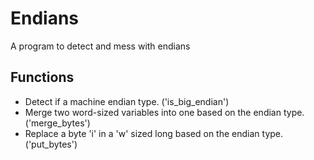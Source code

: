 # Endians
A program to detect and mess with endians


## Functions

- Detect if a machine endian type. ('is_big_endian')
- Merge two word-sized variables into one based on the endian type. ('merge_bytes')
- Replace a byte 'i' in a 'w' sized long based on the endian type. ('put_bytes')
